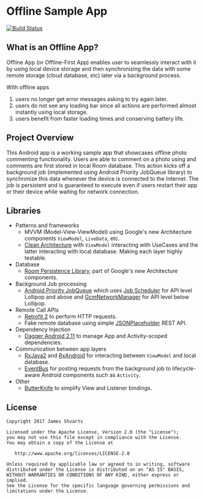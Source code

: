 # Offline Sample App 

[![Build Status](https://travis-ci.org/jshvarts/OfflineSampleApp.svg?branch=master)](https://travis-ci.org/jshvarts/OfflineSampleApp)

## What is an Offline App?

Offline App (or Offline-First App) enables user to seamlessly interact with it by using local device storage and then synchronizing the data with some remote storage (cloud database, etc) later via a background process.

With offline apps
1) users no longer get error messages asking to try again later.
2) users do not see any loading bar since all actions are performed almost instantly using local storage.
3) users benefit from faster loading times and conserving battery life.

## Project Overview

This Android app is a working sample app that showcases offline photo commenting functionality. Users are able to comment on a photo using and comments are first stored in local Room database. This action kicks off a background job (implemented using Android Priority JobQueue library) to synchronize this data whenever the device is connected to the Internet. The job is persistent and is guaranteed to execute even if users restart their app or their device while waiting for network connection.        

## Libraries

* Patterns and frameworks
	* MVVM (Model-View-ViewModel) using Google's new Architecture components `ViewModel`, `LiveData`, etc.
	* [Clean Architecture](https://8thlight.com/blog/uncle-bob/2012/08/13/the-clean-architecture.html) with `ViewModel` interacting with UseCases and the latter interacting with local database. Making each layer highly testable.
* Database
	* [Room Persistence Library](https://developer.android.com/topic/libraries/architecture/room.html), part of Google's new Architecture components.
* Background Job processing
	* [Android Priority JobQueue](https://github.com/yigit/android-priority-jobqueue) which uses [Job Scheduler](https://developer.android.com/reference/android/app/job/JobScheduler.html) for API level Lollipop and above and [GcmNetworkManager](https://developers.google.com/android/reference/com/google/android/gms/gcm/GcmNetworkManager) for API level below Lollipop.
* Remote Call APIs
	* [Retrofit 2](http://square.github.io/retrofit/) to perform HTTP requests.
	* Fake remote database using simple [JSONPlaceholder](https://jsonplaceholder.typicode.com) REST API.
* Dependency Injection
    * [Dagger Android 2.11](https://github.com/google/dagger/releases/tag/dagger-2.11) to manage App and Activity-scoped dependencies.
* Communication between app layers
    * [RxJava2](https://github.com/ReactiveX/RxJava) and [RxAndroid](https://github.com/ReactiveX/RxAndroid) for interacting between `ViewModel` and local database. 
    * [EventBus](http://greenrobot.org/eventbus/) for posting requests from the background job to lifecycle-aware Android components such as `Activity`. 
* Other
    * [ButterKnife](http://jakewharton.github.io/butterknife/) to simplify View and Listener bindings.

## License

    Copyright 2017 James Shvarts

    Licensed under the Apache License, Version 2.0 (the "License");
    you may not use this file except in compliance with the License.
    You may obtain a copy of the License at

       http://www.apache.org/licenses/LICENSE-2.0

    Unless required by applicable law or agreed to in writing, software
    distributed under the License is distributed on an "AS IS" BASIS,
    WITHOUT WARRANTIES OR CONDITIONS OF ANY KIND, either express or implied.
    See the License for the specific language governing permissions and
    limitations under the License.

